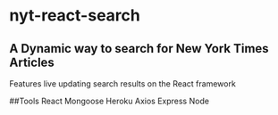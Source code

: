 # nyt-react-search

## A Dynamic way to search for New York Times Articles
Features live updating search results on the React framework


##Tools
React
Mongoose
Heroku
Axios
Express
Node
